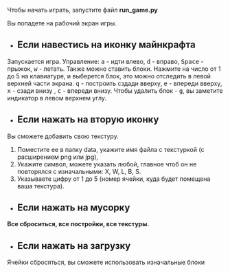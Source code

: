 Чтобы начать играть, запустите файл __run_game.py__

Вы попадете на рабочий экран игры. 

+ ## Если навестись на иконку майнкрафта
Запускается игра. Управление: <kbd>a</kbd> - идти влево, <kbd>d</kbd> - вправо, <kbd>Space</kbd> - прыжок, <kbd>w</kbd> - летать.
Также можно ставить блоки. Нажмите на число от 1 до 5 на клавиатуре, и выберется блок, это можно отследить в левой верхней части экрана.
<kbd>q</kbd> - построить сздади вверху, <kbd>e</kbd> - впереди вверху, <kbd>x</kbd> - сзади внизу , <kbd>c</kbd> - впереди внизу.
Чтобы удалить блок - <kbd>g</kbd>, вы заметите индикатор в левом верхнем углу.

+ ## Если нажать на вторую иконку
Вы сможете добавить свою текстуру. 
1. Поместите ее в папку data, укажите имя файла с текстуркой (с расширением png или jpg),
2. Укажите символ, можете указать любой, главное чтоб он не повторялся с изначальными: X, W, L, B, S.
3. Указываете цифру от 1 до 5 (номер ячейки, куда будет помещена ваша текстура).

+ ## Если нажать на мусорку
**Все сброситься, все постройки, все текстуры.**

+ ## Если нажать на загрузку
Ячейки сбросяться, вы сможете использовать изначальные блоки
